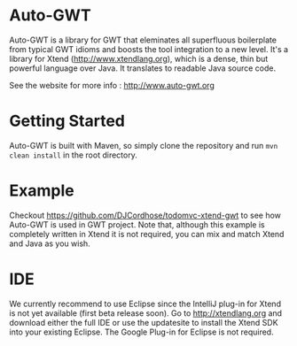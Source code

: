Auto-GWT
========

Auto-GWT is a library for GWT that eleminates all superfluous boilerplate from typical GWT idioms and boosts the tool integration to a new level. It's a library for Xtend (http://www.xtendlang.org), which is a dense, thin but powerful language over Java. It translates to readable Java source code.

See the website for more info : http://www.auto-gwt.org

Getting Started
===============

Auto-GWT is built with Maven, so simply clone the repository and run `mvn clean install` in the root directory.

Example
=======

Checkout https://github.com/DJCordhose/todomvc-xtend-gwt to see how Auto-GWT is used in GWT project.
Note that, although this example is completely written in Xtend it is not required, you can mix and match Xtend and Java as you wish.

IDE
===
We currently recommend to use Eclipse since the IntelliJ plug-in for Xtend is not yet available (first beta release soon).
Go to http://xtendlang.org and download either the full IDE or use the updatesite to install the Xtend SDK into your existing Eclipse. The Google Plug-in for Eclipse is not required.

